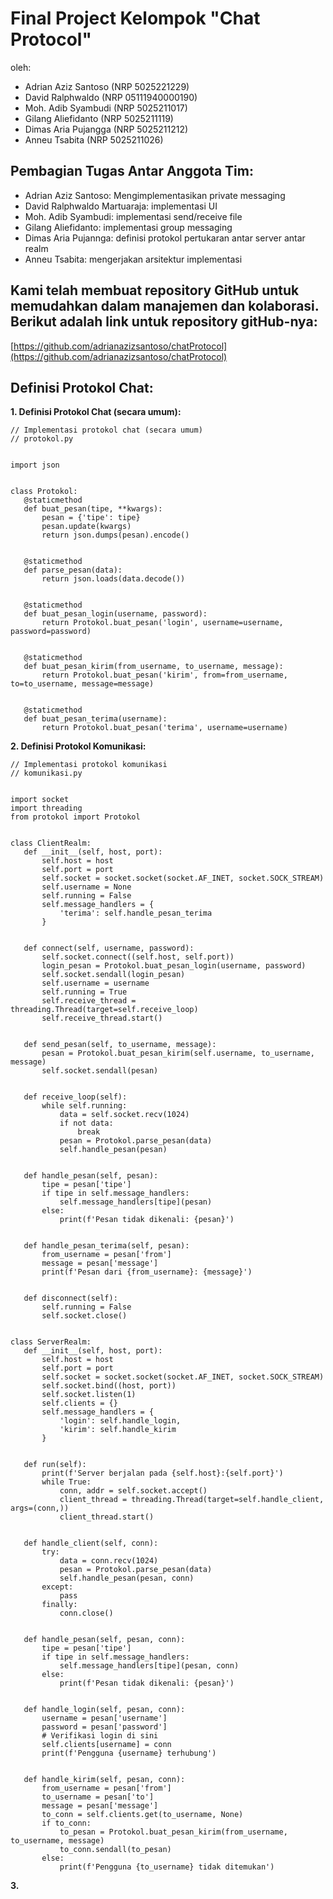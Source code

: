 # Final Project Kelompok "Chat Protocol"
oleh:
- Adrian Aziz Santoso (NRP 5025221229)
- David Ralphwaldo (NRP 05111940000190)
- Moh. Adib Syambudi (NRP 5025211017)
- Gilang Aliefidanto (NRP 5025211119)
- Dimas Aria Pujangga (NRP 5025211212)
- Anneu Tsabita (NRP 5025211026)

## Pembagian Tugas Antar Anggota Tim:
- Adrian Aziz Santoso: Mengimplementasikan private messaging
- David Ralphwaldo Martuaraja: implementasi UI
- Moh. Adib Syambudi: implementasi send/receive file
- Gilang Aliefidanto: implementasi group messaging
- Dimas Aria Pujannga: definisi protokol pertukaran antar server antar realm
- Anneu Tsabita: mengerjakan arsitektur implementasi 

## Kami telah membuat repository GitHub untuk memudahkan dalam manajemen dan kolaborasi. Berikut adalah link untuk repository gitHub-nya:
[https://github.com/adrianazizsantoso/chatProtocol](https://github.com/adrianazizsantoso/chatProtocol)

## Definisi Protokol Chat:

**1. Definisi Protokol Chat (secara umum):**

```
// Implementasi protokol chat (secara umum)
// protokol.py


import json


class Protokol:
   @staticmethod
   def buat_pesan(tipe, **kwargs):
       pesan = {'tipe': tipe}
       pesan.update(kwargs)
       return json.dumps(pesan).encode()


   @staticmethod
   def parse_pesan(data):
       return json.loads(data.decode())


   @staticmethod
   def buat_pesan_login(username, password):
       return Protokol.buat_pesan('login', username=username, password=password)


   @staticmethod
   def buat_pesan_kirim(from_username, to_username, message):
       return Protokol.buat_pesan('kirim', from=from_username, to=to_username, message=message)


   @staticmethod
   def buat_pesan_terima(username):
       return Protokol.buat_pesan('terima', username=username)
```

**2. Definisi Protokol Komunikasi:**

```
// Implementasi protokol komunikasi
// komunikasi.py


import socket
import threading
from protokol import Protokol


class ClientRealm:
   def __init__(self, host, port):
       self.host = host
       self.port = port
       self.socket = socket.socket(socket.AF_INET, socket.SOCK_STREAM)
       self.username = None
       self.running = False
       self.message_handlers = {
           'terima': self.handle_pesan_terima
       }


   def connect(self, username, password):
       self.socket.connect((self.host, self.port))
       login_pesan = Protokol.buat_pesan_login(username, password)
       self.socket.sendall(login_pesan)
       self.username = username
       self.running = True
       self.receive_thread = threading.Thread(target=self.receive_loop)
       self.receive_thread.start()


   def send_pesan(self, to_username, message):
       pesan = Protokol.buat_pesan_kirim(self.username, to_username, message)
       self.socket.sendall(pesan)


   def receive_loop(self):
       while self.running:
           data = self.socket.recv(1024)
           if not data:
               break
           pesan = Protokol.parse_pesan(data)
           self.handle_pesan(pesan)


   def handle_pesan(self, pesan):
       tipe = pesan['tipe']
       if tipe in self.message_handlers:
           self.message_handlers[tipe](pesan)
       else:
           print(f'Pesan tidak dikenali: {pesan}')


   def handle_pesan_terima(self, pesan):
       from_username = pesan['from']
       message = pesan['message']
       print(f'Pesan dari {from_username}: {message}')


   def disconnect(self):
       self.running = False
       self.socket.close()


class ServerRealm:
   def __init__(self, host, port):
       self.host = host
       self.port = port
       self.socket = socket.socket(socket.AF_INET, socket.SOCK_STREAM)
       self.socket.bind((host, port))
       self.socket.listen(1)
       self.clients = {}
       self.message_handlers = {
           'login': self.handle_login,
           'kirim': self.handle_kirim
       }


   def run(self):
       print(f'Server berjalan pada {self.host}:{self.port}')
       while True:
           conn, addr = self.socket.accept()
           client_thread = threading.Thread(target=self.handle_client, args=(conn,))
           client_thread.start()


   def handle_client(self, conn):
       try:
           data = conn.recv(1024)
           pesan = Protokol.parse_pesan(data)
           self.handle_pesan(pesan, conn)
       except:
           pass
       finally:
           conn.close()


   def handle_pesan(self, pesan, conn):
       tipe = pesan['tipe']
       if tipe in self.message_handlers:
           self.message_handlers[tipe](pesan, conn)
       else:
           print(f'Pesan tidak dikenali: {pesan}')


   def handle_login(self, pesan, conn):
       username = pesan['username']
       password = pesan['password']
       # Verifikasi login di sini
       self.clients[username] = conn
       print(f'Pengguna {username} terhubung')


   def handle_kirim(self, pesan, conn):
       from_username = pesan['from']
       to_username = pesan['to']
       message = pesan['message']
       to_conn = self.clients.get(to_username, None)
       if to_conn:
           to_pesan = Protokol.buat_pesan_kirim(from_username, to_username, message)
           to_conn.sendall(to_pesan)
       else:
           print(f'Pengguna {to_username} tidak ditemukan')
```

**3.**
